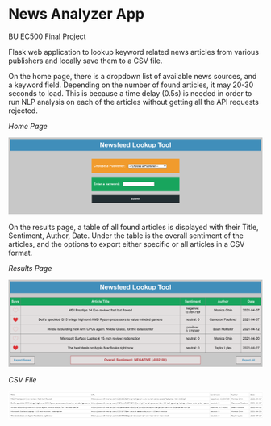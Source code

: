 # News Analyzer App
BU EC500 Final Project

Flask web application to lookup keyword related news articles from various publishers and locally save them to a CSV file.

On the home page, there is a dropdown list of available news sources, and a keyword field. Depending on the number of found articles, it may 20-30 seconds to load. This is because a time delay (0.5s) is needed in order to run NLP analysis on each of the articles without getting all the API requests rejected.

*Home Page*

<img alt="Home Page" src="/static/demo/home.png">

On the results page, a table of all found articles is displayed with their Title, Sentiment, Author, Date.
Under the table is the overall sentiment of the articles, and the options to export either specific or all articles in a CSV format.

*Results Page*

<img alt="Results Page" src="/static/demo/results.png">

*CSV File*

<img alt="CSV File" src="/static/demo/csv.png">
